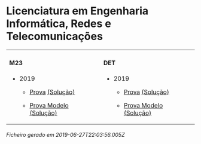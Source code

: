 <h1>Licenciatura em Engenharia Informática, Redes e Telecomunicações</h1><table><tr valign="top"><td><h4>M23</h4><ul><li><p>2019</p><ul><li><p><a href="https://www.isel.pt/media/uploads/tinymce/LEIRT_ProvaM23_2019.pdf">Prova</a> <a href="https://www.isel.pt/media/uploads/tinymce/LEIRT_ProvaM23_2019_Solucoes.pdf">(Solução)</a></p></li><li><p><a href="https://www.isel.pt/media/uploads/tinymce/LEIRTM23ProvaModelo2019.pdf">Prova Modelo</a> <a href="https://www.isel.pt/media/uploads/tinymce/LEIRTM23PModelo2019solucao.pdf">(Solução)</a></p></li></ul></li></ul></td><td><h4>DET</h4><ul><li><p>2019</p><ul><li><p><a href="https://www.isel.pt/media/uploads/tinymce/LEIRT_ProvaM23_2019.pdf">Prova</a> <a href="https://www.isel.pt/media/uploads/tinymce/LEIRT_ProvaM23_2019_Solucoes.pdf">(Solução)</a></p></li><li><p><a href="https://www.isel.pt/media/uploads/tinymce/LEIRTM23ProvaModelo2019.pdf">Prova Modelo</a> <a href="https://www.isel.pt/media/uploads/tinymce/LEIRTM23PModelo2019solucao.pdf">(Solução)</a></p></li></ul></li></ul></td></tr></table><h6>Ficheiro gerado em 2019-06-27T22:03:56.005Z</h6>